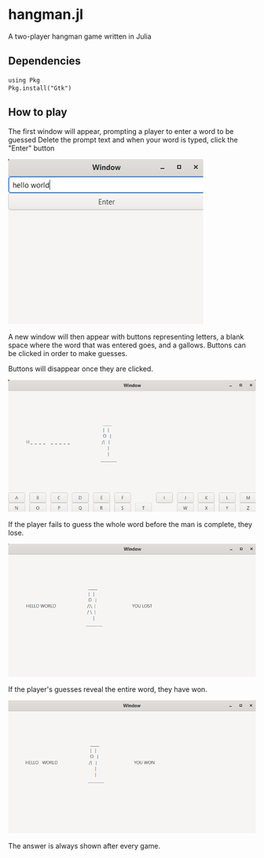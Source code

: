 # hangman.jl
A two-player hangman game written in Julia

## Dependencies
```
using Pkg
Pkg.install("Gtk")
```

## How to play
The first window will appear, prompting a player to enter a word to be guessed
Delete the prompt text and when your word is typed, click the "Enter" button

![](images/image1.png)


A new window will then appear with buttons representing letters, a blank space where 
the word that was entered goes, and a gallows. Buttons can be clicked in order to make guesses.

Buttons will disappear once they are clicked. 

![](images/image2.png)

If the player fails to guess the whole word before the man is complete, they lose.

![](images/image4.png)

If the player's guesses reveal the entire word, they have won.

![](images/image3.png)

The answer is always shown after every game. 
